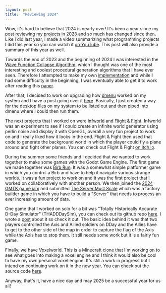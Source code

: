 ```yaml
---
layout: post
title:  "Reviewing 2024"
---
```


Wow, it's hard to believe that 2024 is nearly over! It's been a year since my
post [reviewing my projects in 2023](http://127.0.0.1:4000/2023/12/30/reviewing-2023.html)
and so much has changed since then. Like I did last year, I made a video summarizing
what programming projects I did this year so you can watch it
[on YouTube](https://www.youtube.com/watch?v=wGyFDyoQJK8). This post will also provide
a summary of this year as well.

Towards the end of 2023 and the beginning of 2024 I was interested in the
[Wave Function Collapse Algorithm](https://github.com/mxgmn/WaveFunctionCollapse),
which I thought was one of the most interesting and coolest procedural generation
algorithms that I have ever seen. Therefore I attempted to make my own
[implementation](https://github.com/JLi69/wave-function-collapse-demo) and while I
had some difficulty in the beginning, I was eventually able to get it to work after
reading this [paper](https://adamsmith.as/papers/wfc_is_constraint_solving_in_the_wild.pdf).

After that, I decided to work on upgrading how [dmenu](https://tools.suckless.org/dmenu/)
worked on my system and I have a post going over it 
[here](https://jli69.github.io/blog/2024/01/12/playing-with-dmenu.html). Basically,
I just created a way for the desktop files on my system to be listed out and then
piped into dmenu where I could then run them.

The next projects that I worked on were [infworld](https://github.com/JLi69/infworld) and
[Flight & Fight](https://github.com/JLi69/flight-and-fight). Infworld was an experiment
to see if I could create an infinite world generator using perlin noise and display it with
OpenGL, overall a very fun project to work on and I really liked how it looks in the end.
Flight & Fight then used that code to generate the background world in which the player
could fly a plane around and fight other planes. You can check out Flight & Fight
[on itch.io](https://nullptr-error.itch.io/flight-fight).

During the summer some friends and I decided that we wanted to work together to make some
games with the Godot Game Engine. The first game we made together was 
[Birb Run](https://github.com/Birb-Games/birb-run). It was a somewhat simple platformer
game in which you control a Birb and have to help it navigate various strange worlds.
It was a fun project to work on and it was the first project that I worked on
collaboratively with another person. We then joined the 
[2024 GMTK game jam](https://itch.io/jam/gmtk-2024) and submitted
[The Server Must Scale](https://itch.io/jam/gmtk-2024/rate/2908365) which was
a factory builder game in which you have to build a "Server" that needs to process
an ever increasing amount of data.

One game that I worked on solo for a bit was "Totally Historically Accurate
D-Day Simulator" (THADDDaySim), you can check out its github repo
[here](https://github.com/JLi69/thaddaysim). I wrote a 
[post](https://jli69.github.io/blog/2024/11/28/totally-historically-accurate-dday-sim.html)
about it so check it out. The basic idea behind it was that two players controlled
the Axis and Allied soldiers on DDay and the Allies have to get to the other side
of the map in order to capture the flag of the Axis while the Axis has to stop
them. It still needs some work but it is a fairly fun game.

Finally, we have Voxelworld. This is a Minecraft clone that I'm working on to
see what goes into making a voxel engine and I think it would also be cool to
have my own personal voxel engine. It's still a work in progress but I intend
on continuing work on it in the new year. You can check out the source code
[here](https://github.com/JLi69/voxelworld).

Anyway, that's it, have a nice day and may 2025 be a successful year for us all!
